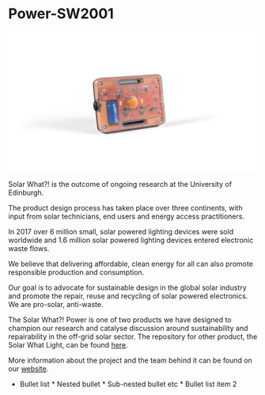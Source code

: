 # Power-SW2001
![](images/Solar%20What%20Power%20white%20background.jpg)

Solar What?! is the outcome of ongoing research at the University of Edinburgh.

The product design process has taken place over three continents, with input from solar technicians, end users and energy access practitioners.

In 2017 over 6 million small, solar powered lighting devices were sold worldwide and 1.6 million solar powered lighting devices entered electronic waste flows.

We believe that delivering affordable, clean energy for all can also promote responsible production and consumption.

Our goal is to advocate for sustainable design in the global solar industry and promote the repair, reuse and recycling of solar powered electronics. We are pro-solar, anti-waste.

The Solar What?! Power is one of two products we have designed to champion our research and catalyse discussion around sustainability and repairability in the off-grid solar sector. The repository for other product, the Solar What Light, can be found [here](https://github.com/SolarWhat/Light-SW1001 "here").

More information about the project and the team behind it can be found on our [website](http://www.solarwhat.xyz/index.php "website").

* Bullet list
              * Nested bullet
                  * Sub-nested bullet etc
          * Bullet list item 2
